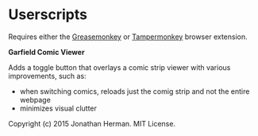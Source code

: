 # Userscripts

Requires either the [Greasemonkey](http://www.greasespot.net) or [Tampermonkey](http://tampermonkey.net) browser extension.

**Garfield Comic Viewer**

Adds a toggle button that overlays a comic strip viewer with various improvements, such as:

- when switching comics, reloads just the comig strip and not the entire webpage
- minimizes visual clutter

Copyright (c) 2015 Jonathan Herman. MIT License.
